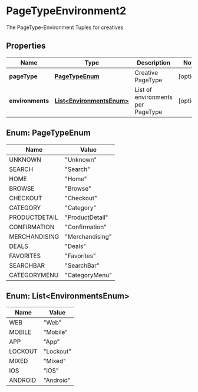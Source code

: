 

# PageTypeEnvironment2

The PageType-Environment Tuples for creatives

## Properties

| Name | Type | Description | Notes |
|------------ | ------------- | ------------- | -------------|
|**pageType** | [**PageTypeEnum**](#PageTypeEnum) | Creative PageType |  [optional] |
|**environments** | [**List&lt;EnvironmentsEnum&gt;**](#List&lt;EnvironmentsEnum&gt;) | List of environments per PageType |  [optional] |



## Enum: PageTypeEnum

| Name | Value |
|---- | -----|
| UNKNOWN | &quot;Unknown&quot; |
| SEARCH | &quot;Search&quot; |
| HOME | &quot;Home&quot; |
| BROWSE | &quot;Browse&quot; |
| CHECKOUT | &quot;Checkout&quot; |
| CATEGORY | &quot;Category&quot; |
| PRODUCTDETAIL | &quot;ProductDetail&quot; |
| CONFIRMATION | &quot;Confirmation&quot; |
| MERCHANDISING | &quot;Merchandising&quot; |
| DEALS | &quot;Deals&quot; |
| FAVORITES | &quot;Favorites&quot; |
| SEARCHBAR | &quot;SearchBar&quot; |
| CATEGORYMENU | &quot;CategoryMenu&quot; |



## Enum: List&lt;EnvironmentsEnum&gt;

| Name | Value |
|---- | -----|
| WEB | &quot;Web&quot; |
| MOBILE | &quot;Mobile&quot; |
| APP | &quot;App&quot; |
| LOCKOUT | &quot;Lockout&quot; |
| MIXED | &quot;Mixed&quot; |
| IOS | &quot;iOS&quot; |
| ANDROID | &quot;Android&quot; |



